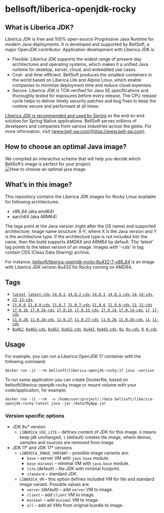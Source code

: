 # bellsoft/liberica-openjdk-rocky

## What is Liberica JDK?
Liberica JDK is free and 100% open-source Progressive Java Runtime for modern Java deployments. It is developed and supported by BellSoft, a major OpenJDK contributor. Application development with Liberica JDK is

*  Flexible. Liberica JDK supports the widest range of present-day architectures and operating systems, which makes it a unified Java runtime for desktop, server, cloud, and embedded use cases.
* Cost- and time-efficient. BellSoft produces the smallest containers in the world based on Liberica Lite and Alpine Linux, which enable companies to minimize deployment time and reduce cloud expenses.
* Secure. Liberica JDK is TCK-verified for Java SE specifications and thoroughly tested for exposures before every release. The CPU release cycle helps to deliver timely security patches and bug fixes to keep the runtime secure and performant at all times.

[Liberica JDK is recommended and used by Spring](https://spring.io/quickstart) as the end-to-end solution for Spring Native applications.
BellSoft serves millions of developers and companies from various industries across the globe. For more information, visit [www.bell-sw.com](https://www.bell-sw.com).

## How to choose an optimal Java image?

We compiled an interactive scheme that will help you decide which BellSoft’s image is perfect for your project.
![How to choose an optimal java image](https://download.bell-sw.com/static/images/how-to-choose-optimal-java-image.jpg)

## What’s in this image?

This repository contains the Liberica JDK images for Rocky Linux available for following architectures:

* x86_64 (aka amd64)
* aarch64 (aka ARM64)

The tags point at the Java version (right after the OS name) and supported architecture.
Image name structure:
X-Y,
where X is the Java version and Y is the architecture type. If the architecture type is not included into the name, then the build supports AMD64 and ARM64 by default.
The ‘latest’ tag points to the latest version of an image. Images with '-cds' in tag contain CDS (Class Data Sharing) archive.

For instance, [bellsoft/liberica-openjdk-rocky:8u432-7-x86_64](https://hub.docker.com/layers/bellsoft/liberica-openjdk-rocky/8u432-7-x86_64/images/sha256-3e36546c8525d36a26bd6005eecb6c403db9a54b4d3ce9ca901c65609eb70544?context=explore) is an image with Liberica JDK version 8u432 for Rocky  running on AMD64.

## Tags

* [`latest`](https://github.com/bell-sw/Liberica/blob/master/docker/repos/liberica-openjdk-rocky/24/Dockerfile),
[`latest-cds`](https://github.com/bell-sw/Liberica/blob/master/docker/repos/liberica-openjdk-rocky/24/Dockerfile),
[`24.0.2`](https://github.com/bell-sw/Liberica/blob/master/docker/repos/liberica-openjdk-rocky/24/Dockerfile),
[`24.0.2-cds`](https://github.com/bell-sw/Liberica/blob/master/docker/repos/liberica-openjdk-rocky/24/Dockerfile),
[`24.0.1`](https://github.com/bell-sw/Liberica/blob/master/docker/repos/liberica-openjdk-rocky/24/Dockerfile),
[`24.0.1-cds`](https://github.com/bell-sw/Liberica/blob/master/docker/repos/liberica-openjdk-rocky/24/Dockerfile),
[`24`](https://github.com/bell-sw/Liberica/blob/master/docker/repos/liberica-openjdk-rocky/24/Dockerfile),
[`24-cds`](https://github.com/bell-sw/Liberica/blob/master/docker/repos/liberica-openjdk-rocky/24/Dockerfile),
* [`23`](https://github.com/bell-sw/Liberica/blob/master/docker/repos/liberica-openjdk-rocky/23/Dockerfile),
[`23-cds`](https://github.com/bell-sw/Liberica/blob/master/docker/repos/liberica-openjdk-rocky/23/Dockerfile),
* [`21.0.8`](https://github.com/bell-sw/Liberica/blob/master/docker/repos/liberica-openjdk-rocky/21/Dockerfile),
[`21.0.8-cds`](https://github.com/bell-sw/Liberica/blob/master/docker/repos/liberica-openjdk-rocky/21/Dockerfile),
[`21.0.7`](https://github.com/bell-sw/Liberica/blob/master/docker/repos/liberica-openjdk-rocky/21/Dockerfile),
[`21.0.7-cds`](https://github.com/bell-sw/Liberica/blob/master/docker/repos/liberica-openjdk-rocky/21/Dockerfile),
[`21.0.6`](https://github.com/bell-sw/Liberica/blob/master/docker/repos/liberica-openjdk-rocky/21/Dockerfile),
[`21.0.6-cds`](https://github.com/bell-sw/Liberica/blob/master/docker/repos/liberica-openjdk-rocky/21/Dockerfile),
[`21`](https://github.com/bell-sw/Liberica/blob/master/docker/repos/liberica-openjdk-rocky/21/Dockerfile),
[`21-cds`](https://github.com/bell-sw/Liberica/blob/master/docker/repos/liberica-openjdk-rocky/21/Dockerfile)
* [`17.0.16`](https://github.com/bell-sw/Liberica/blob/master/docker/repos/liberica-openjdk-rocky/17/Dockerfile),
[`17.0.16-cds`](https://github.com/bell-sw/Liberica/blob/master/docker/repos/liberica-openjdk-rocky/17/Dockerfile),
[`17.0.15`](https://github.com/bell-sw/Liberica/blob/master/docker/repos/liberica-openjdk-rocky/17/Dockerfile),
[`17.0.15-cds`](https://github.com/bell-sw/Liberica/blob/master/docker/repos/liberica-openjdk-rocky/17/Dockerfile),
[`17.0.14`](https://github.com/bell-sw/Liberica/blob/master/docker/repos/liberica-openjdk-rocky/17/Dockerfile),
[`17.0.14-cds`](https://github.com/bell-sw/Liberica/blob/master/docker/repos/liberica-openjdk-rocky/17/Dockerfile),
[`17`](https://github.com/bell-sw/Liberica/blob/master/docker/repos/liberica-openjdk-rocky/17/Dockerfile),
[`17-cds`](https://github.com/bell-sw/Liberica/blob/master/docker/repos/liberica-openjdk-rocky/17/Dockerfile)
* [`11.0.28`](https://github.com/bell-sw/Liberica/blob/master/docker/repos/liberica-openjdk-rocky/11/Dockerfile),
[`11.0.28-cds`](https://github.com/bell-sw/Liberica/blob/master/docker/repos/liberica-openjdk-rocky/11/Dockerfile),
[`11.0.27`](https://github.com/bell-sw/Liberica/blob/master/docker/repos/liberica-openjdk-rocky/11/Dockerfile),
[`11.0.27-cds`](https://github.com/bell-sw/Liberica/blob/master/docker/repos/liberica-openjdk-rocky/11/Dockerfile),
[`11.0.26`](https://github.com/bell-sw/Liberica/blob/master/docker/repos/liberica-openjdk-rocky/11/Dockerfile),
[`11.0.26-cds`](https://github.com/bell-sw/Liberica/blob/master/docker/repos/liberica-openjdk-rocky/11/Dockerfile),
[`11`](https://github.com/bell-sw/Liberica/blob/master/docker/repos/liberica-openjdk-rocky/11/Dockerfile),
[`11-cds`](https://github.com/bell-sw/Liberica/blob/master/docker/repos/liberica-openjdk-rocky/11/Dockerfile)
* [`8u462`](https://github.com/bell-sw/Liberica/blob/master/docker/repos/liberica-openjdk-rocky/8/Dockerfile),
[`8u462-cds`](https://github.com/bell-sw/Liberica/blob/master/docker/repos/liberica-openjdk-rocky/8/Dockerfile),
[`8u452`](https://github.com/bell-sw/Liberica/blob/master/docker/repos/liberica-openjdk-rocky/8/Dockerfile),
[`8u452-cds`](https://github.com/bell-sw/Liberica/blob/master/docker/repos/liberica-openjdk-rocky/8/Dockerfile),
[`8u442`](https://github.com/bell-sw/Liberica/blob/master/docker/repos/liberica-openjdk-rocky/8/Dockerfile),
[`8u442-cds`](https://github.com/bell-sw/Liberica/blob/master/docker/repos/liberica-openjdk-rocky/8/Dockerfile),
[`8u`](https://github.com/bell-sw/Liberica/blob/master/docker/repos/liberica-openjdk-rocky/8/Dockerfile),
[`8u-cds`](https://github.com/bell-sw/Liberica/blob/master/docker/repos/liberica-openjdk-rocky/8/Dockerfile),
[`8`](https://github.com/bell-sw/Liberica/blob/master/docker/repos/liberica-openjdk-rocky/8/Dockerfile),
[`8-cds`](https://github.com/bell-sw/Liberica/blob/master/docker/repos/liberica-openjdk-rocky/8/Dockerfile)

## Usage

For example, you can run a Liberica OpenJDK 17 container with the following command:

 `docker run -it --rm bellsoft/liberica-openjdk-rocky:17 java -version`

To run some application you can create Dockerfile, based on bellsoft/liberica-openjdk-rocky image or mount volume with your code/applicaiton, for example:

 `docker run -it --rm  -v /home/user/project/:/data bellsoft/liberica-openjdk-rocky:latest java -jar /data/MyApp.jar`

### Version specific options

* JDK 8u* version
  * `LIBERICA_USE_LITE` – defines content of JDK for this image. `0` means keep jdk unchanged, `1` (default) creates lite image, where demos, samples and sources are removed from image.
* JDK 11* and JDK 17* versions
  * `LIBERICA_IMAGE_VARIANT` – possible image variants are:
    * `base` – server VM with `java.base` module.
	* `base-minimal` – minimal VM with `java.base` module.
	* `lite` (default) – lite JDK with minimal footprint.
	* `standard` – standard JDK.
  * `LIBERICA_VM` – this option defines included VM for lite and standard image variant. Possible values are:
    * `server` (default) – add `server` VM to image.
	* `client` – add `client` VM to image.
	* `minimal` – add `minimal` VM to image.
	* `all` – add all VMs from original bundle to image.
